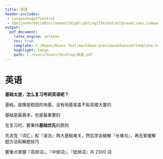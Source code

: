 ```yaml
---
title: 英语
header-includes:
 - \usepackage{fvextra}
 - \DefineVerbatimEnvironment{Highlighting}{Verbatim}{breaklines,commandchars=\\\{\}}
output:
  pdf_document:
    latex_engine: xelatex
    toc: true
    template: C:/Huaxv/Huaxv-Tool/markdown-preview=enhanced/template.tex
    highlight: tango
    path: C:/Users/huaxv/Desktop/英语.pdf
---
```


# 英语

**基础太差，怎么复习考研英语呢？**

基础，就像是稳固的地基，没有地基是盖不起高楼大厦的

基础是最基本，也是最重要的

在复习时，要秉持**基础优先**的原则

先攻克『词汇』和『语法』两大基础难关，然后学会破解『长难句』，再去掌握解题方法和解题技巧

要重点掌握『高频词』、『中频词』、『低频词』共 $2300$ 词

